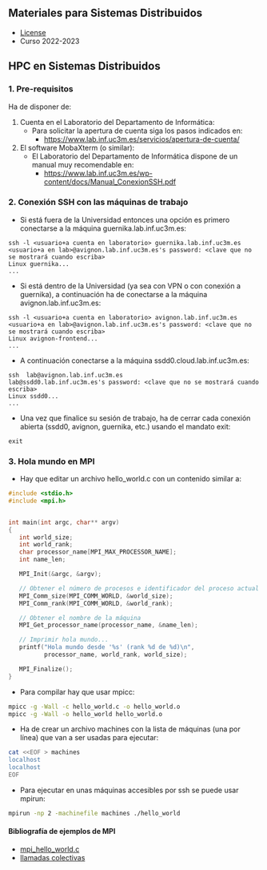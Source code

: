 ## Materiales para Sistemas Distribuidos

<html>
<ul>
<li> <a href="https://github.com/acaldero/uc3m_ssdd/blob/main/LICENSE">License</a> </li>
<li> Curso 2022-2023</li>
</ul>
</html>


## HPC en Sistemas Distribuidos

### 1. Pre-requisitos

Ha de disponer de:
1. Cuenta en el Laboratorio del Departamento de Informática:
   * Para solicitar la apertura de cuenta siga los pasos indicados en:
     * https://www.lab.inf.uc3m.es/servicios/apertura-de-cuenta/
1. El software MobaXterm (o similar):
   * El Laboratorio del Departamento de Informática dispone de un manual muy recomendable en:
     * https://www.lab.inf.uc3m.es/wp-content/docs/Manual_ConexionSSH.pdf


### 2. Conexión SSH con las máquinas de trabajo

* Si está fuera de la Universidad entonces una opción es primero conectarse a la máquina guernika.lab.inf.uc3m.es:
```
ssh -l <usuario+a cuenta en laboratorio> guernika.lab.inf.uc3m.es
<usuario+a en lab>@avignon.lab.inf.uc3m.es's password: <clave que no se mostrará cuando escriba>
Linux guernika...
...
```

* Si está dentro de la Universidad (ya sea con VPN o con conexión a guernika), a continuación ha de conectarse a la máquina avignon.lab.inf.uc3m.es:
```
ssh -l <usuario+a cuenta en laboratorio> avignon.lab.inf.uc3m.es
<usuario+a en lab>@avignon.lab.inf.uc3m.es's password: <clave que no se mostrará cuando escriba>
Linux avignon-frontend...
...
```

* A continuación conectarse a la máquina ssdd0.cloud.lab.inf.uc3m.es:
```
ssh  lab@avignon.lab.inf.uc3m.es
lab@ssdd0.lab.inf.uc3m.es's password: <clave que no se mostrará cuando escriba>
Linux ssdd0...
...
```

* Una vez que finalice su sesión de trabajo, ha de cerrar cada conexión abierta (ssdd0, avignon, guernika, etc.) usando el mandato exit:
```
exit
```


### 3. Hola mundo en MPI

* Hay que editar un archivo hello_world.c con un contenido similar a:
``` C
#include <stdio.h>
#include <mpi.h>


int main(int argc, char** argv)
{
   int world_size;
   int world_rank;
   char processor_name[MPI_MAX_PROCESSOR_NAME];
   int name_len;

   MPI_Init(&argc, &argv);

   // Obtener el número de procesos e identificador del proceso actual (rank)
   MPI_Comm_size(MPI_COMM_WORLD, &world_size);
   MPI_Comm_rank(MPI_COMM_WORLD, &world_rank);

   // Obtener el nombre de la máquina
   MPI_Get_processor_name(processor_name, &name_len);

   // Imprimir hola mundo...
   printf("Hola mundo desde '%s' (rank %d de %d)\n",
          processor_name, world_rank, world_size);

   MPI_Finalize();
}
```

* Para compilar hay que usar mpicc:
``` bash
mpicc -g -Wall -c hello_world.c -o hello_world.o
mpicc -g -Wall -o hello_world hello_world.o
```

* Ha de crear un archivo machines con la lista de máquinas (una por línea) que van a ser usadas para ejecutar:
``` bash
cat <<EOF > machines
localhost
localhost
EOF
```

* Para ejecutar en unas máquinas accesibles por ssh se puede usar mpirun:
``` bash
mpirun -np 2 -machinefile machines ./hello_world
```

#### Bibliografía de ejemplos de MPI

* [mpi_hello_world.c](https://github.com/mpitutorial/mpitutorial/blob/gh-pages/tutorials/mpi-hello-world/code/mpi_hello_world.c)
* [llamadas colectivas](https://github.com/mpitutorial/mpitutorial/tree/gh-pages/tutorials/mpi-broadcast-and-collective-communication)


